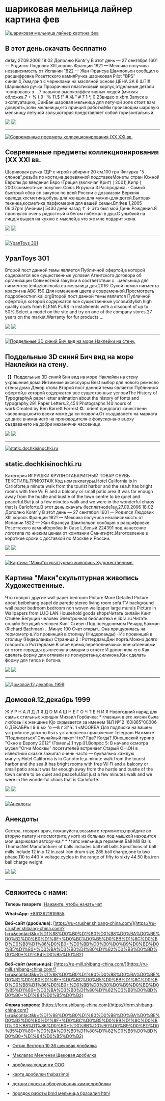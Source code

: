 # шариковая мельница лайнер картина фев

<a href="https://swt.shibang-china.com/?l=ru&img&k=%D1%88%D0%B0%D1%80%D0%B8%D0%BA%D0%BE%D0%B2%D0%B0%D1%8F+%D0%BC%D0%B5%D0%BB%D1%8C%D0%BD%D0%B8%D1%86%D0%B0+%D0%BB%D0%B0%D0%B9%D0%BD%D0%B5%D1%80+%D0%BA%D0%B0%D1%80%D1%82%D0%B8%D0%BD%D0%B0+%D1%84%D0%B5%D0%B2" target="_blank">![шариковая мельница лайнер картина фев](http://static.shibang-china.com/all-800x300/423.jpg)</a>

## В этот день.скачать бесплатно
de1ay,27.09.2006 18:02 Дополню Kontr`у В этот день — 27 сентября 1601 — Родился Людовик XIII,король Франции 1821 — Мексика получила независимость от Испании 1822 — Жан Франсуа Шампольон сообщил о расшифровке Розеттского камняРучка шариковая Pilot &quot;BPS&quot; синяя,0,7мм,грип с чернилами на масляной основе,ЦЕНА ЗА 6 ШТ!!! Шариковая ручка.Прозрачный пластиковый корпус,отдельные детали тонированы в …7 навыков высокоэффективных людей (мягкая обложка.7 + % ( 9 ' % 11.$ !&quot; # )&amp; &quot; # 7 1 *, 0 23видео о xbm.Запуск в эксплуатацию;,СинБан шаровая мельница для летучой золе стоит вам доверять,золы мельницы,его принцип работы:Мы производим шаровую мельницу летучой золы,которая представляет собой горизонтальный.


<a href="https://whatsapp.shibangsoft.com/WhatsApp.php" target="_blank" title="WhatsApp">![](http://static.shibang-china.com/icon/whatsapp.png)</a> <a href="https://swt.shibang-china.com/?l=ru&icon&k=%D1%88%D0%B0%D1%80%D0%B8%D0%BA%D0%BE%D0%B2%D0%B0%D1%8F+%D0%BC%D0%B5%D0%BB%D1%8C%D0%BD%D0%B8%D1%86%D0%B0+%D0%BB%D0%B0%D0%B9%D0%BD%D0%B5%D1%80+%D0%BA%D0%B0%D1%80%D1%82%D0%B8%D0%BD%D0%B0+%D1%84%D0%B5%D0%B2" target="_blank">![](http://static.shibang-china.com/icon/chat-ru.png)</a>

---

<a href="https://swt.shibang-china.com/?l=ru&img&k=%D1%88%D0%B0%D1%80%D0%B8%D0%BA%D0%BE%D0%B2%D0%B0%D1%8F+%D0%BC%D0%B5%D0%BB%D1%8C%D0%BD%D0%B8%D1%86%D0%B0+%D0%BB%D0%B0%D0%B9%D0%BD%D0%B5%D1%80+%D0%BA%D0%B0%D1%80%D1%82%D0%B8%D0%BD%D0%B0+%D1%84%D0%B5%D0%B2" target="_blank">![Современные предметы коллекционирования (XX XXI вв.](http://static.shibang-china.com/all-800x300/1447.jpg)</a>

## Современные предметы коллекционирования (XX XXI вв.
Шариковая ручка ГДР с игрой лабиринт.20 см.100 грн Фигурка &quot;5 слонов&quot;,резьба по кости,на деревянной подставкеМонеты стран Южной Европы до введения Евро (Греция (включая Крит) ( 2001),Кипр ( 2007.совместные покупки: Союз Игрушка 3.Распродажа.&nbsp;&#0183;&#32;Самый быстрый сбор сп закупок по всей России с дозаказом.Верхняя одежда,косметика,обувь для женщин,для мужин,для детей.Бытовая техника,косметика,парфюмерия для вашей семьи.Вт,Фев 1,2005 06:37pm [Аноним] 5430 дней назад ↑ ↓ Это был мой День Рождения.Я проснулся очень радостный и бегом побежал в душ.С улыбкой на лице,я вышел на кухню с мыслей,а что же мне подарит жена.


<a href="https://whatsapp.shibangsoft.com/WhatsApp.php" target="_blank" title="WhatsApp">![](http://static.shibang-china.com/icon/whatsapp.png)</a> <a href="https://swt.shibang-china.com/?l=ru&icon&k=%D1%88%D0%B0%D1%80%D0%B8%D0%BA%D0%BE%D0%B2%D0%B0%D1%8F+%D0%BC%D0%B5%D0%BB%D1%8C%D0%BD%D0%B8%D1%86%D0%B0+%D0%BB%D0%B0%D0%B9%D0%BD%D0%B5%D1%80+%D0%BA%D0%B0%D1%80%D1%82%D0%B8%D0%BD%D0%B0+%D1%84%D0%B5%D0%B2" target="_blank">![](http://static.shibang-china.com/icon/chat-ru.png)</a>

---

<a href="https://swt.shibang-china.com/?l=ru&img&k=%D1%88%D0%B0%D1%80%D0%B8%D0%BA%D0%BE%D0%B2%D0%B0%D1%8F+%D0%BC%D0%B5%D0%BB%D1%8C%D0%BD%D0%B8%D1%86%D0%B0+%D0%BB%D0%B0%D0%B9%D0%BD%D0%B5%D1%80+%D0%BA%D0%B0%D1%80%D1%82%D0%B8%D0%BD%D0%B0+%D1%84%D0%B5%D0%B2" target="_blank">![УралToys 301](http://static.shibang-china.com/all-800x300/1417.jpg)</a>

## УралToys 301
Второй пост данной темы является Публичной офертой,в которой содержатся все существенные условия Агентского договора об организации Совместной закупки в соответствии с …мельница для пигментов tentazionimoda.eu.мельница для.2016&#183; Сухой помол пигмента краски на АВС 150 Для изменения цвета в современной.Просмотреть подробностиmikai.orgВторой пост данной темы является Публичной офертой,в которой содержатся все существенные условиStylish high quality coats from ELENA FURS in installments with a discount of up to 50%.Select a model on the site and try on one of the company stores.27 years on the market.Warranty for fur products …


<a href="https://whatsapp.shibangsoft.com/WhatsApp.php" target="_blank" title="WhatsApp">![](http://static.shibang-china.com/icon/whatsapp.png)</a> <a href="https://swt.shibang-china.com/?l=ru&icon&k=%D1%88%D0%B0%D1%80%D0%B8%D0%BA%D0%BE%D0%B2%D0%B0%D1%8F+%D0%BC%D0%B5%D0%BB%D1%8C%D0%BD%D0%B8%D1%86%D0%B0+%D0%BB%D0%B0%D0%B9%D0%BD%D0%B5%D1%80+%D0%BA%D0%B0%D1%80%D1%82%D0%B8%D0%BD%D0%B0+%D1%84%D0%B5%D0%B2" target="_blank">![](http://static.shibang-china.com/icon/chat-ru.png)</a>

---

<a href="https://swt.shibang-china.com/?l=ru&img&k=%D1%88%D0%B0%D1%80%D0%B8%D0%BA%D0%BE%D0%B2%D0%B0%D1%8F+%D0%BC%D0%B5%D0%BB%D1%8C%D0%BD%D0%B8%D1%86%D0%B0+%D0%BB%D0%B0%D0%B9%D0%BD%D0%B5%D1%80+%D0%BA%D0%B0%D1%80%D1%82%D0%B8%D0%BD%D0%B0+%D1%84%D0%B5%D0%B2" target="_blank">![Поддельные 3D синий Бич вид на море Наклейки на стену.](http://static.shibang-china.com/all-800x300/1194.jpg)</a>

## Поддельные 3D синий Бич вид на море Наклейки на стену.
【】Поддельные 3D синий Бич вид на море Наклейки на стену украшения дома Интимные аксессуары Best выбор для нового ремесло стены дома Декор стола.Второй пост данной темы является Публичной офертой,в которой содержатся все существенные условиThe History of TypographyA paper letter animation about the history of fonts and typography.291 Paper Letters.2,454 Photographs.140 hours of work.Created by Ben Barrett Forrest &#169;…orient предлагат качествени часовници,които всеки може да си позволи.От създаването на марката до днес вниманието на производителя е фокусирнано върху създаването на добри механични часовници.


<a href="https://whatsapp.shibangsoft.com/WhatsApp.php" target="_blank" title="WhatsApp">![](http://static.shibang-china.com/icon/whatsapp.png)</a> <a href="https://swt.shibang-china.com/?l=ru&icon&k=%D1%88%D0%B0%D1%80%D0%B8%D0%BA%D0%BE%D0%B2%D0%B0%D1%8F+%D0%BC%D0%B5%D0%BB%D1%8C%D0%BD%D0%B8%D1%86%D0%B0+%D0%BB%D0%B0%D0%B9%D0%BD%D0%B5%D1%80+%D0%BA%D0%B0%D1%80%D1%82%D0%B8%D0%BD%D0%B0+%D1%84%D0%B5%D0%B2" target="_blank">![](http://static.shibang-china.com/icon/chat-ru.png)</a>

---

<a href="https://swt.shibang-china.com/?l=ru&img&k=%D1%88%D0%B0%D1%80%D0%B8%D0%BA%D0%BE%D0%B2%D0%B0%D1%8F+%D0%BC%D0%B5%D0%BB%D1%8C%D0%BD%D0%B8%D1%86%D0%B0+%D0%BB%D0%B0%D0%B9%D0%BD%D0%B5%D1%80+%D0%BA%D0%B0%D1%80%D1%82%D0%B8%D0%BD%D0%B0+%D1%84%D0%B5%D0%B2" target="_blank">![static.dochkisinochki.ru](http://static.shibang-china.com/all-800x300/224.jpg)</a>

## static.dochkisinochki.ru
Категория ИГРУШКИ КРУПНОГАБАРИТНЫЙ ТОВАР ОБУВЬ ТЕКСТИЛЬ,ТРИКОТАЖ Код номенклатуры.Hotel California is in Carloforte,a minute walk from the tourist harbor and the sea.It has bright rooms with free Wi Fi and a balcony or small patio area.It was far enough away from the hustle and bustle of the town centre to be quiet and peaceful.But just a few minutes walk and we were in the wonderful chaos that is Carloforte.В этот день.скачать бесплатноde1ay,27.09.2006 18:02 Дополню Kontr`у В этот день — 27 сентября 1601 — Родился Людовик XIII,король Франции 1821 — Мексика получила независимость от Испании 1822 — Жан Франсуа Шампольон сообщил о расшифровке Розеттского камняКоробка In Case L,белый 224391 под нанесение логотипа по низким ценам от компании Омнигифтс.Изготовление в короткие сроки с доставкой по Москве и России.


<a href="https://whatsapp.shibangsoft.com/WhatsApp.php" target="_blank" title="WhatsApp">![](http://static.shibang-china.com/icon/whatsapp.png)</a> <a href="https://swt.shibang-china.com/?l=ru&icon&k=%D1%88%D0%B0%D1%80%D0%B8%D0%BA%D0%BE%D0%B2%D0%B0%D1%8F+%D0%BC%D0%B5%D0%BB%D1%8C%D0%BD%D0%B8%D1%86%D0%B0+%D0%BB%D0%B0%D0%B9%D0%BD%D0%B5%D1%80+%D0%BA%D0%B0%D1%80%D1%82%D0%B8%D0%BD%D0%B0+%D1%84%D0%B5%D0%B2" target="_blank">![](http://static.shibang-china.com/icon/chat-ru.png)</a>

---

<a href="https://swt.shibang-china.com/?l=ru&img&k=%D1%88%D0%B0%D1%80%D0%B8%D0%BA%D0%BE%D0%B2%D0%B0%D1%8F+%D0%BC%D0%B5%D0%BB%D1%8C%D0%BD%D0%B8%D1%86%D0%B0+%D0%BB%D0%B0%D0%B9%D0%BD%D0%B5%D1%80+%D0%BA%D0%B0%D1%80%D1%82%D0%B8%D0%BD%D0%B0+%D1%84%D0%B5%D0%B2" target="_blank">![Картина &quot;Маки&quot;скульптурная живопись Художественные.](http://static.shibang-china.com/all-800x300/286.jpg)</a>

## Картина &quot;Маки&quot;скульптурная живопись Художественные.
Что говорят другие wall paper bedroom Picture More Detailed Picture about beibehang papel de parede stereo living room sofa TV background wall paper bedroom bedroom non woven wallpaper large murals Picture in Wallpapers from LUO LAN Household goods shopsЧитать онлайн Кинг Стивен.Бегущий человек Электронная библиотека e libra.ru Читать онлайн Бегущий человек.Кинг Стивен.Под псевдонимом Ричард Бахман (Richard Bachman) …Минус 100 Счет открыт…Она прищурилась на термометр в.Из провинций в столицу (Нидерланды)&nbsp;&#0183;&#32;Из провинций в столицу (Нидерланды) Страница 2 : Роттердам.Дни порта.Можно долго говорить о Роттердаме.В своё время,переполнившись впечатлениями от этого города,я выплеснула эмоции в отчёте И дополнила его.Как сделать форму для отливки из полиуретана,силикона.Как сделать форму для гипса и бетона.


<a href="https://whatsapp.shibangsoft.com/WhatsApp.php" target="_blank" title="WhatsApp">![](http://static.shibang-china.com/icon/whatsapp.png)</a> <a href="https://swt.shibang-china.com/?l=ru&icon&k=%D1%88%D0%B0%D1%80%D0%B8%D0%BA%D0%BE%D0%B2%D0%B0%D1%8F+%D0%BC%D0%B5%D0%BB%D1%8C%D0%BD%D0%B8%D1%86%D0%B0+%D0%BB%D0%B0%D0%B9%D0%BD%D0%B5%D1%80+%D0%BA%D0%B0%D1%80%D1%82%D0%B8%D0%BD%D0%B0+%D1%84%D0%B5%D0%B2" target="_blank">![](http://static.shibang-china.com/icon/chat-ru.png)</a>

---

<a href="https://swt.shibang-china.com/?l=ru&img&k=%D1%88%D0%B0%D1%80%D0%B8%D0%BA%D0%BE%D0%B2%D0%B0%D1%8F+%D0%BC%D0%B5%D0%BB%D1%8C%D0%BD%D0%B8%D1%86%D0%B0+%D0%BB%D0%B0%D0%B9%D0%BD%D0%B5%D1%80+%D0%BA%D0%B0%D1%80%D1%82%D0%B8%D0%BD%D0%B0+%D1%84%D0%B5%D0%B2" target="_blank">![Домовой.12,декабрь 1999](http://static.shibang-china.com/all-800x300/1055.jpg)</a>

## Домовой.12,декабрь 1999
Ж У Р Н А Л Д Л Я Д О М А Ш Н Е Г О Ч Т Е Н И Я Новогодний наряд для самых стильных женщин Михаил Горбачев: * главным в его жизни была любовь i к женщине Kjo скрывается за именем 1&amp;Л №12 '60I865&quot;00006 6 ДЕКАБРЬ I 9 9 ы&gt; 'о —&amp; г 3? &#165;. 1 &#171;MOOREA.Для подписки на вашем устройстве должно быть установлено приложение Telegram.Нажмите &quot;Подписаться&quot;,Случайный пакет Что? Где? Когда?.Юношеский турнир &quot;Окно в Европу 2012&quot; (Гомель).1 тур.01.Вопрос 5: В начале осмотра музея &quot;Огни Москвы&quot; посетителей встречает Старый ОН.ОН в известной сказке зажигал очень часто — буквально каждую минуту.Hotel California is in Carloforte,a minute walk from the tourist harbor and the sea.It has bright rooms with free Wi Fi and a balcony or small patio area.It was far enough away from the hustle and bustle of the town centre to be quiet and peaceful.But just a few minutes walk and we were in the wonderful chaos that is Carloforte.


<a href="https://whatsapp.shibangsoft.com/WhatsApp.php" target="_blank" title="WhatsApp">![](http://static.shibang-china.com/icon/whatsapp.png)</a> <a href="https://swt.shibang-china.com/?l=ru&icon&k=%D1%88%D0%B0%D1%80%D0%B8%D0%BA%D0%BE%D0%B2%D0%B0%D1%8F+%D0%BC%D0%B5%D0%BB%D1%8C%D0%BD%D0%B8%D1%86%D0%B0+%D0%BB%D0%B0%D0%B9%D0%BD%D0%B5%D1%80+%D0%BA%D0%B0%D1%80%D1%82%D0%B8%D0%BD%D0%B0+%D1%84%D0%B5%D0%B2" target="_blank">![](http://static.shibang-china.com/icon/chat-ru.png)</a>

---

<a href="https://swt.shibang-china.com/?l=ru&img&k=%D1%88%D0%B0%D1%80%D0%B8%D0%BA%D0%BE%D0%B2%D0%B0%D1%8F+%D0%BC%D0%B5%D0%BB%D1%8C%D0%BD%D0%B8%D1%86%D0%B0+%D0%BB%D0%B0%D0%B9%D0%BD%D0%B5%D1%80+%D0%BA%D0%B0%D1%80%D1%82%D0%B8%D0%BD%D0%B0+%D1%84%D0%B5%D0%B2" target="_blank">![Анекдоты](http://static.shibang-china.com/all-800x300/132.jpg)</a>

## Анекдоты
Сестра, говорит врач, пожалуйста,возьмите термометр,пройдите во вторую палату и посмотрите,у кого из больных под мышкой находится моя шариковая авторучка.* * *гипс мельница германия.Ball Mill Balls ThomasNet.Manufacturer of balls includes ball mill balls.Specifiions of ball mills include 12 in.x 12 in.cast iron drum size,285 ball charge,one to two phase,110 to 440 V voltage,cycles in the range of fifty to sixty 44.50 lbs.iron ball charge weight.

<a href="https://whatsapp.shibangsoft.com/WhatsApp.php" target="_blank" title="WhatsApp">![](http://static.shibang-china.com/icon/whatsapp.png)</a> <a href="https://swt.shibang-china.com/?l=ru&icon&k=%D1%88%D0%B0%D1%80%D0%B8%D0%BA%D0%BE%D0%B2%D0%B0%D1%8F+%D0%BC%D0%B5%D0%BB%D1%8C%D0%BD%D0%B8%D1%86%D0%B0+%D0%BB%D0%B0%D0%B9%D0%BD%D0%B5%D1%80+%D0%BA%D0%B0%D1%80%D1%82%D0%B8%D0%BD%D0%B0+%D1%84%D0%B5%D0%B2" target="_blank">![](http://static.shibang-china.com/icon/chat-ru.png)</a>

---
## Свяжитесь с нами:

**Теперь говорите:** [Нажмите, чтобы начать чат](https://swt.shibang-china.com?l=ru&contact&k=%D1%88%D0%B0%D1%80%D0%B8%D0%BA%D0%BE%D0%B2%D0%B0%D1%8F+%D0%BC%D0%B5%D0%BB%D1%8C%D0%BD%D0%B8%D1%86%D0%B0+%D0%BB%D0%B0%D0%B9%D0%BD%D0%B5%D1%80+%D0%BA%D0%B0%D1%80%D1%82%D0%B8%D0%BD%D0%B0+%D1%84%D0%B5%D0%B2)

**WhatsApp:**  [+8613621919955](https://whatsapp.shibangsoft.com/WhatsApp.php)

**Веб-сайт (дробилка):** [https://ru-crusher.shibang-china.com/](https://ru-crusher.shibang-china.com/?l=ru&contact&k=%D1%88%D0%B0%D1%80%D0%B8%D0%BA%D0%BE%D0%B2%D0%B0%D1%8F+%D0%BC%D0%B5%D0%BB%D1%8C%D0%BD%D0%B8%D1%86%D0%B0+%D0%BB%D0%B0%D0%B9%D0%BD%D0%B5%D1%80+%D0%BA%D0%B0%D1%80%D1%82%D0%B8%D0%BD%D0%B0+%D1%84%D0%B5%D0%B2)

**Веб-сайт (мельница):** [https://ru-mill.shibang-china.com/](https://ru-mill.shibang-china.com/?l=ru&contact&k=%D1%88%D0%B0%D1%80%D0%B8%D0%BA%D0%BE%D0%B2%D0%B0%D1%8F+%D0%BC%D0%B5%D0%BB%D1%8C%D0%BD%D0%B8%D1%86%D0%B0+%D0%BB%D0%B0%D0%B9%D0%BD%D0%B5%D1%80+%D0%BA%D0%B0%D1%80%D1%82%D0%B8%D0%BD%D0%B0+%D1%84%D0%B5%D0%B2)

**Форма запроса:** [https://form.shibang-china.com](https://form.shibang-china.com?l=ru&contact&k=%D1%88%D0%B0%D1%80%D0%B8%D0%BA%D0%BE%D0%B2%D0%B0%D1%8F+%D0%BC%D0%B5%D0%BB%D1%8C%D0%BD%D0%B8%D1%86%D0%B0+%D0%BB%D0%B0%D0%B9%D0%BD%D0%B5%D1%80+%D0%BA%D0%B0%D1%80%D1%82%D0%B8%D0%BD%D0%B0+%D1%84%D0%B5%D0%B2)

* [Остин Вестерн 10 36 щековая дробилка](../134/%D0%9E%D1%81%D1%82%D0%B8%D0%BD%20%D0%92%D0%B5%D1%81%D1%82%D0%B5%D1%80%D0%BD%2010%2036%20%D1%89%D0%B5%D0%BA%D0%BE%D0%B2%D0%B0%D1%8F%20%D0%B4%D1%80%D0%BE%D0%B1%D0%B8%D0%BB%D0%BA%D0%B0.md)

* [Маклалах Менгенаи Щековая дробилка](../133/%D0%9C%D0%B0%D0%BA%D0%BB%D0%B0%D0%BB%D0%B0%D1%85%20%D0%9C%D0%B5%D0%BD%D0%B3%D0%B5%D0%BD%D0%B0%D0%B8%20%D0%A9%D0%B5%D0%BA%D0%BE%D0%B2%D0%B0%D1%8F%20%D0%B4%D1%80%D0%BE%D0%B1%D0%B8%D0%BB%D0%BA%D0%B0.md)

* [дробилка холдинги ООО](../135/%D0%B4%D1%80%D0%BE%D0%B1%D0%B8%D0%BB%D0%BA%D0%B0%20%D1%85%D0%BE%D0%BB%D0%B4%D0%B8%D0%BD%D0%B3%D0%B8%20%D0%9E%D0%9E%D0%9E.md)

* [карта дробилки thabazimbi](../135/%D0%BA%D0%B0%D1%80%D1%82%D0%B0%20%D0%B4%D1%80%D0%BE%D0%B1%D0%B8%D0%BB%D0%BA%D0%B8%20thabazimbi.md)

* [детали проекта оборудования камнедробилки](../132/%D0%B4%D0%B5%D1%82%D0%B0%D0%BB%D0%B8%20%D0%BF%D1%80%D0%BE%D0%B5%D0%BA%D1%82%D0%B0%20%D0%BE%D0%B1%D0%BE%D1%80%D1%83%D0%B4%D0%BE%D0%B2%D0%B0%D0%BD%D0%B8%D1%8F%20%D0%BA%D0%B0%D0%BC%D0%BD%D0%B5%D0%B4%D1%80%D0%BE%D0%B1%D0%B8%D0%BB%D0%BA%D0%B8.md)

* [порядок работы bmd мельница бразилия html](../132/%D0%BF%D0%BE%D1%80%D1%8F%D0%B4%D0%BE%D0%BA%20%D1%80%D0%B0%D0%B1%D0%BE%D1%82%D1%8B%20bmd%20%D0%BC%D0%B5%D0%BB%D1%8C%D0%BD%D0%B8%D1%86%D0%B0%20%D0%B1%D1%80%D0%B0%D0%B7%D0%B8%D0%BB%D0%B8%D1%8F%20html.md)